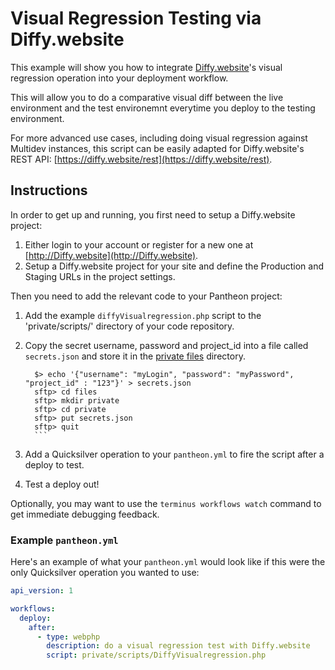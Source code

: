 # Visual Regression Testing via Diffy.website #

This example will show you how to integrate [Diffy.website](http://Diffy.website)'s visual regression operation into your deployment workflow.

This will allow you to do a comparative visual diff between the live environment and the test environemnt everytime you deploy to the testing environment.

For more advanced use cases, including doing visual regression against Multidev instances, this script can be easily adapted for Diffy.website's REST API: [https://diffy.website/rest](https://diffy.website/rest).

## Instructions ##

In order to get up and running, you first need to setup a Diffy.website project:

1. Either login to your account or register for a new one at [http://Diffy.website](http://Diffy.website).
2. Setup a Diffy.website project for your site and define the Production and Staging URLs in the project settings.

Then you need to add the relevant code to your Pantheon project:

1. Add the example `diffyVisualregression.php` script to the 'private/scripts/' directory of your code repository.
2. Copy the secret username, password and project_id into a file called `secrets.json` and store it in the [private files](https://pantheon.io/docs/articles/sites/private-files/) directory.

     ```shell
       $> echo '{"username": "myLogin", "password": "myPassword", "project_id" : "123"}' > secrets.json
       sftp> cd files
       sftp> mkdir private
       sftp> cd private
       sftp> put secrets.json
       sftp> quit
       ```

3. Add a Quicksilver operation to your `pantheon.yml` to fire the script after a deploy to test.
4. Test a deploy out!

Optionally, you may want to use the `terminus workflows watch` command to get immediate debugging feedback.

### Example `pantheon.yml` ###

Here's an example of what your `pantheon.yml` would look like if this were the only Quicksilver operation you wanted to use:

```yaml
api_version: 1

workflows:
  deploy:
    after:
      - type: webphp
        description: do a visual regression test with Diffy.website
        script: private/scripts/DiffyVisualregression.php
```